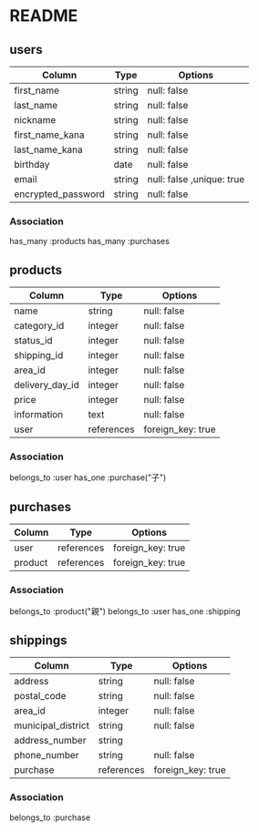 # README

## users
 Column              | Type    | Options                   |
| ------------------ | ------- | ------------------------- |
| first_name         | string  | null: false               |
| last_name          | string  | null: false               |
| nickname           | string  | null: false               |
| first_name_kana    | string  | null: false               |
| last_name_kana     | string  | null: false               |
| birthday           | date    | null: false               |
| email              | string  | null: false ,unique: true |
| encrypted_password | string  | null: false               |

### Association
has_many :products
has_many :purchases




## products
 Column           | Type    | Options     |
| --------------- | ------- | ----------- |
| name            | string  | null: false |
| category_id     | integer | null: false |
| status_id       | integer | null: false |
| shipping_id  | integer | null: false |
| area_id         | integer | null: false |
| delivery_day_id | integer | null: false |
| price           | integer | null: false |
| information     | text    | null: false |
| user            | references | foreign_key: true  |

### Association
belongs_to :user
has_one :purchase("子")




## purchases
Column       | Type        | Options           |
| ---------- | ----------- | ----------------- |
| user       | references  | foreign_key: true |
| product    | references  | foreign_key: true |

### Association
belongs_to :product("親")
belongs_to :user
has_one :shipping




## shippings
 Column              | Type       | Options           |
| ------------------ | ---------- | ----------------- |
| address            | string     | null: false       |
| postal_code        | string     | null: false       |
| area_id            | integer    | null: false       |
| municipal_district | string     | null: false       |
| address_number     | string     |
| phone_number       | string     | null: false       |
| purchase           | references | foreign_key: true |
### Association
belongs_to :purchase